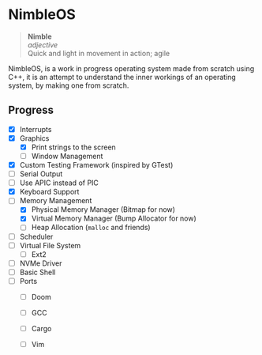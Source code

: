 
# NimbleOS

> **Nimble**\
> *adjective*\
> Quick and light in movement in action; agile

NimbleOS, is a work in progress operating system made from scratch using C++, 
it is an attempt to understand the inner workings of an operating system, by
making one from scratch.


## Progress

- [x] Interrupts
- [x] Graphics
    - [x] Print strings to the screen 
    - [ ] Window Management
- [x] Custom Testing Framework (inspired by GTest)
- [ ] Serial Output
- [ ] Use APIC instead of PIC
- [x] Keyboard Support
- [ ] Memory Management
    - [x] Physical Memory Manager (Bitmap for now)
    - [x] Virtual Memory Manager (Bump Allocator for now)
    - [ ] Heap Allocation (`malloc` and friends)
- [ ] Scheduler
- [ ] Virtual File System
    - [ ] Ext2
- [ ] NVMe Driver
- [ ] Basic Shell
- [ ] Ports
    - [ ] Doom
    - [ ] GCC
    - [ ] Cargo
    - [ ] Vim

